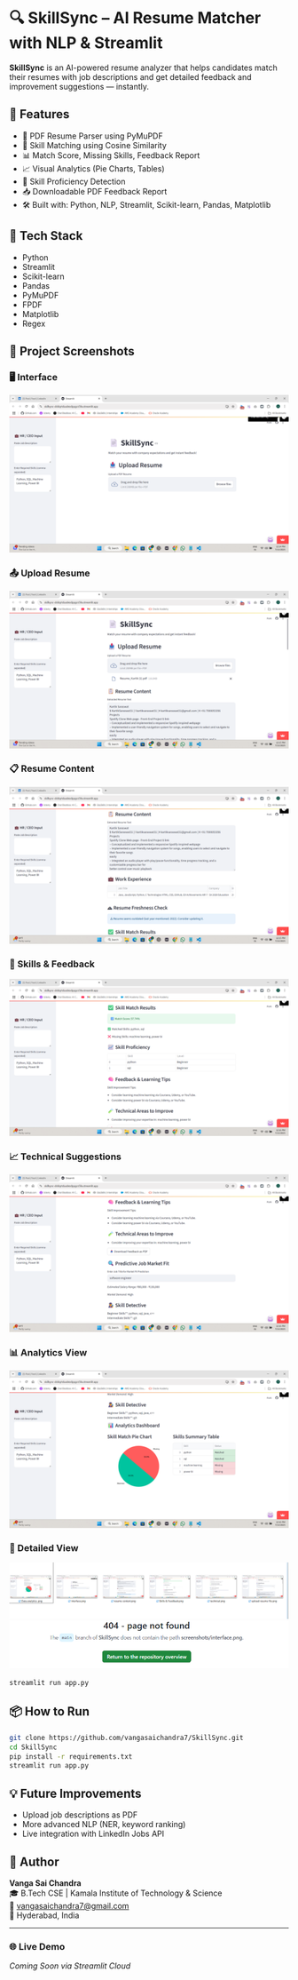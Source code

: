 
# 🔍 SkillSync – AI Resume Matcher with NLP & Streamlit

**SkillSync** is an AI-powered resume analyzer that helps candidates match their resumes with job descriptions and get detailed feedback and improvement suggestions — instantly.

## 🚀 Features
- 📄 PDF Resume Parser using PyMuPDF
- 🎯 Skill Matching using Cosine Similarity
- 📊 Match Score, Missing Skills, Feedback Report
- 📈 Visual Analytics (Pie Charts, Tables)
- 🧠 Skill Proficiency Detection
- 📥 Downloadable PDF Feedback Report
- 🛠 Built with: Python, NLP, Streamlit, Scikit-learn, Pandas, Matplotlib

## 🧠 Tech Stack
- Python
- Streamlit
- Scikit-learn
- Pandas
- PyMuPDF
- FPDF
- Matplotlib
- Regex

## 📸 Project Screenshots

### 🖥️ Interface
![Interface](screenshots/interface.png.png)

### 📤 Upload Resume
![Upload Resume](screenshots/upload%20resume%20file.png.png)

### 📋 Resume Content
![Resume Content](screenshots/resume%20content.png.png)

### 🎯 Skills & Feedback
![Skills & Feedback](screenshots/Skills%20&%20Feedback.png.png)

### 📈 Technical Suggestions
![Technical](screenshots/technical.png.png)

### 📊 Analytics View
![Data Analytics](screenshots/Data%20analytics%20.png.png)

### 🔎 Detailed View
![Extra View](screenshots/Screenshot%202025-07-13%20123144.png)
![Insights](screenshots/Screenshot%202025-07-13%20123658.png)


```python
streamlit run app.py
```

## 📦 How to Run

```bash
git clone https://github.com/vangasaichandra7/SkillSync.git
cd SkillSync
pip install -r requirements.txt
streamlit run app.py
```

## 💡 Future Improvements
- Upload job descriptions as PDF
- More advanced NLP (NER, keyword ranking)
- Live integration with LinkedIn Jobs API

## 🤝 Author
**Vanga Sai Chandra**  
🎓 B.Tech CSE | Kamala Institute of Technology & Science  
📧 vangasaichandra7@gmail.com  
📍 Hyderabad, India

---

### 🌐 Live Demo
*Coming Soon via Streamlit Cloud*

